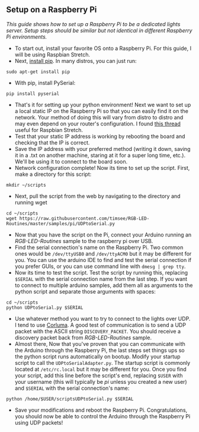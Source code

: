 ## <a name="setup"></a>Setup on a Raspberry Pi
_This guide shows how to set up a Raspberry Pi to be a dedicated lights server. Setup steps should be similar but not identical in different Raspberry Pi environments._
* To start out, install your favorite OS onto a Raspberry Pi. For this guide, I will be using Raspbian Stretch.
* Next, [install pip](https://pip.pypa.io/en/stable/installing/). In many distros, you can just run:
```
sudo apt-get install pip
```
* With pip, install PySerial:
```
pip install pyserial
```
* That's it for setting up your python environment! Next we want to set up a local static IP on the Raspberry Pi so that you can easily find it on the network. Your method of doing this will vary from distro to distro and may even depend on your router's configuration. I found [this thread](https://www.raspberrypi.org/forums/viewtopic.php?t=191140) useful for Raspbian Stretch.
* Test that your static IP address is working by rebooting the board and checking that the IP is correct.
* Save the IP address with your preferred method (writing it down, saving it in a .txt on another machine, staring at it for a super long time, etc.). We'll be using it to connect to the board soon.
* Network configuration complete! Now its time to set up the script. First, make a directory for this script:
```
mkdir ~/scripts
```
* Next, pull the script from the web by navigating to the directory and running wget
```
cd ~/scripts
wget https://raw.githubusercontent.com/timsee/RGB-LED-Routines/master/samples/pi/UDPtoSerial.py
```
* Now that you have the script on the Pi, connect your Arduino running an _RGB-LED-Routines_ sample to the raspberry pi over USB.
* Find the serial connection's name on the Raspberry Pi. Two common ones would be `/dev/ttyUSB0` and `/dev/ttyACM0` but it may be different for you. You can use the arduino IDE to find and test the serial connection if you prefer GUIs, or you can use command line with  `dmesg | grep tty`.
* Now its time to test the script. Test the script by running this, replacing `$SERIAL` with the serial connection name from the last step. If you want to connect to multiple arduino samples, add them all as arguments to the python script and separate those arguments with spaces:
```
cd ~/scripts
python UDPtoSerial.py $SERIAL
```
* Use whatever method you want to try to connect to the lights over UDP. I tend to use [Corluma](https://github.com/timsee/Corluma).  A good test of communication is to send a UDP packet with the ASCII string `DISCOVERY_PACKET`. You should receive a discovery packet back from _RGB-LED-Routines_ sample.
* Almost there, Now that you've proven that you can communicate with the Arduino through the Raspberry Pi, the last steps set things ups so the python script runs automatically on bootup. Modify your startup script to call the `UDPtoSerialAdapter.py`. The startup script is commonly located at `/etc/rc.local` but it may be different for you. Once you find your script, add this line before the script's end, replacing `$USER` with your username (this will typically be _pi_ unless you created a new user) and `$SERIAL` with the serial connection's name:
```
python /home/$USER/scriptsUDPtoSerial.py $SERIAL
```
* Save your modifications and reboot the Raspberry Pi. Congratulations, you should now be able to control the Arduino through the Raspberry Pi using UDP packets!

